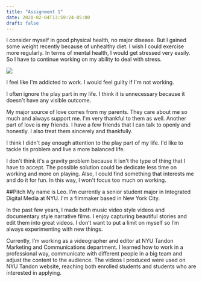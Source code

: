```yaml
---
title: "Assignment 1"
date: 2020-02-04T13:59:24-05:00
draft: false
---
```


I consider myself in good physical health, no major disease. But I gained some weight recently because of unhealthy diet. I wish I could exercise more regularly. In terms of mental health, I would get stressed very easily. So I have to continue working on my ability to deal with stress. 

![](https://tva1.sinaimg.cn/large/006tNbRwgy1gbl0szyizpj31fg0kgtcj.jpg)

I feel like I'm addicted to work. I would feel guilty if I'm not working. 

I often ignore the play part in my life. I think it is unnecessary because it doesn't have any visible outcome. 

My major source of love comes from my parents. They care about me so much and always support me. I'm very thankful to them as well. Another part of love is my friends. I have a few friends that I can talk to openly and honestly. I also treat them sincerely and thankfully. 

I think I didn't pay enough attention to the play part of my life. I'd like to tackle tis problem and live a more balanced life.

I don't think it's a gravity problem because it isn't the type of thing that I have to accept. The possible solution could be dedicate less time on working and more on playing. Also, I could find something that interests me and do it for fun. In this way, I won't focus too much on working. 

##Pitch
My name is Leo. I'm currently a senior student major in Integrated Digital Media at NYU. I'm a filmmaker based in New York City.

In the past few years, I made both music video style videos and documentary style narrative films. I enjoy capturing beautiful stories and edit them into great videos. I don’t want to put a limit on myself so I’m always experimenting with new things. 

Currently, I’m working as a videographer and editor at NYU Tandon Marketing and Communications department. I learned how to work in a professional way, communicate with different people in a big team and adjust the content to the audience. The videos I produced were used on NYU Tandon website, reaching both enrolled students and students who are interested in applying.